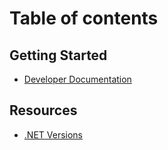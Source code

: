 # Table of contents

## Getting Started

* [Developer Documentation](README.md)

## Resources

* [.NET Versions](resources/.net-versions.md)
